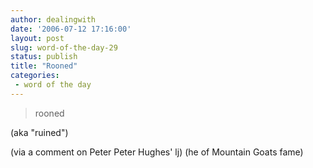 ```yaml
---
author: dealingwith
date: '2006-07-12 17:16:00'
layout: post
slug: word-of-the-day-29
status: publish
title: "Rooned"
categories:
 - word of the day
---
```


> rooned

(aka "ruined")

(via a comment on Peter Peter Hughes' lj) (he of Mountain Goats fame)
